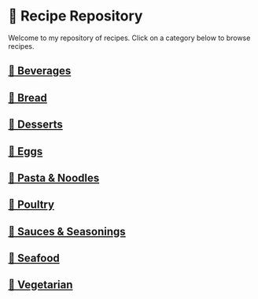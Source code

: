 # &#129368; Recipe Repository
Welcome to my repository of recipes. Click on a category below to browse recipes.
## [&#127865; Beverages](beverages)
## [&#127838; Bread](bread)
## [&#129383; Desserts](desserts)
## [&#129370; Eggs](eggs)
## [&#127837; Pasta &amp; Noodles](pasta-noodles)
## [&#128020; Poultry](poultry)
## [&#129474; Sauces &amp; Seasonings](sauces-seasonings)
## [&#129424; Seafood](seafood)
## [&#127813; Vegetarian](vegetarian)
